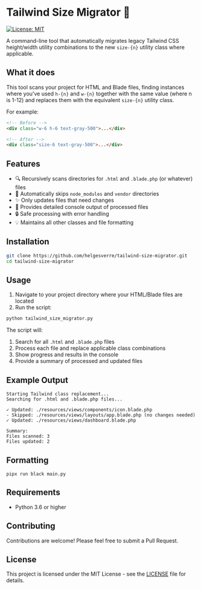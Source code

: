 # Tailwind Size Migrator 🎨

[![License: MIT](https://img.shields.io/badge/License-MIT-yellow.svg)](https://opensource.org/licenses/MIT)

A command-line tool that automatically migrates legacy Tailwind CSS height/width utility combinations to the new
`size-{n}` utility class where applicable.

## What it does

This tool scans your project for HTML and Blade files, finding instances where you've used `h-{n}` and `w-{n}` together
with the same value (where n is 1-12) and replaces them with the equivalent `size-{n}` utility class.

For example:

```html
<!-- Before -->
<div class="w-6 h-6 text-gray-500">...</div>

<!-- After -->
<div class="size-6 text-gray-500">...</div>
```

## Features

- 🔍 Recursively scans directories for `.html` and `.blade.php` (or whatever) files
- 🚫 Automatically skips `node_modules` and `vendor` directories
- ✨ Only updates files that need changes
- 📝 Provides detailed console output of processed files
- 🔒 Safe processing with error handling
- 💡 Maintains all other classes and file formatting

## Installation

```bash
git clone https://github.com/helgesverre/tailwind-size-migrator.git
cd tailwind-size-migrator
```

## Usage

1. Navigate to your project directory where your HTML/Blade files are located
2. Run the script:

```bash
python tailwind_size_migrator.py
```

The script will:

1. Search for all `.html` and `.blade.php` files
2. Process each file and replace applicable class combinations
3. Show progress and results in the console
4. Provide a summary of processed and updated files

## Example Output

```
Starting Tailwind class replacement...
Searching for .html and .blade.php files...

✓ Updated: ./resources/views/components/icon.blade.php
- Skipped: ./resources/views/layouts/app.blade.php (no changes needed)
✓ Updated: ./resources/views/dashboard.blade.php

Summary:
Files scanned: 3
Files updated: 2
```

## Formatting

```shell
pipx run black main.py
```

## Requirements

- Python 3.6 or higher

## Contributing

Contributions are welcome! Please feel free to submit a Pull Request.

## License

This project is licensed under the MIT License - see the [LICENSE](LICENSE) file for details.
